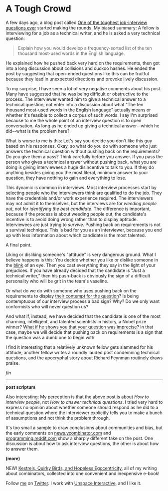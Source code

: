 A Tough Crowd
===

A few days ago, a blog post called [One of the toughest job-interview questions ever](http://asserttrue.blogspot.com/2009/05/one-of-toughest-job-interview-questions.html) started making the rounds. My biased summary: A fellow is interviewing for a job as a technical writer, and he is asked a very technical question:

>  Explain how you would develop a frequency-sorted list of the ten thousand most-used words in the English language.

He explained how he pushed back very hard on the requirements, then got into a long discussion about collisions and cuckoo hashes. He ended the post by suggesting that open-ended questions like this can be fruitful because they lead in unexpected directions and provoke lively discussion.

To my surprise, I have seen a lot of very negative comments about his post. Many have suggested that he was being difficult or obstructive to the process. The interviewer wanted him to give a technical answer to a technical question, not enter into a discussion about what "The ten thousand most-used words in the English language" actually means or whether it's feasible to collect a corpus of such words. I say I'm surprised because to me the whole point of an interview question is to open conversation. As long as he ended up giving a technical answer--which he did--what is the problem here?

What is worse to me is this: Let's say you decide you don't like this guy based on his responses. Okay, so what do you do with someone who just answers the technical question without pushing back on the requirements? Do you give them a pass? Think carefully before you answer. If you pass the person who gives a technical answer without pushing back, what you are doing is giving interviewees a huge disincentive to talk to you. If they do anything besides giving you the most literal, minimum answer to your question, they have nothing to gain and everything to lose.

This dynamic is common in interviews. Most interview processes start by selecting people who the interviewers think are qualified to do the job. They have the credentials and/or work experience required. The interviewers may not admit it to themselves, but the interviews are for *weeding people out*, not for *identifying the best candidate*. The difference is important, because if the process is about weeding people out, the candidate's incentive is to avoid doing wrong rather than to display aptitude. Interviewees are just trying to *survive*. Pushing back on requirements is not a survival technique. This is bad for you as an interviewer, because you end up with less information about which candidate is the most talented.

A final point.

Liking or disliking someone's "attitude" is very dangerous ground. What I believe happens is this: You decide whether you like or dislike someone in the [blink](ttp://www.amazon.com/gp/product/0316010669?ie=UTF8&tag=raganwald001-20&linkCode=as2&camp=1789&creative=390957&creativeASIN=0316010669) of an eye. Then you cast everything they say in the light of your prejudices. If you have already decided that the candidate is "Just a technical writer," then his push-back is obviously the sign of a difficult personality who will be grit in the team's vaseline.

Or what do we do with someone who uses pushing back on the requirements to display [their contempt for the question](http://exold.com/article/stupid-interview-questions "Stupid Interview Questions")? Is being contemptuous of our interview process a bad sign? Why? Do we only want conformists who will never question us?

And what if, instead, we have decided that the candidate is one of the most charming, intelligent, and talented scientists in history, a Nobel prize winner? [What if he shows you that your question was imprecise](http://www.hebig.org/blogs/archives/main/000962.php "Round Manhole Covers, or: If Richard Feynman applied for a job at Microsoft")? In that case, maybe we will decide that pushing back on requirements is a sign that the question was a dumb one to begin with.

I find it interesting that a relatively unknown fellow gets slammed for his attitude, another fellow writes a roundly lauded post condemning technical questions, and the apocryphal story about Richard Feynman routinely draws praise.

*fin*

---

**post scriptum**

Also interesting: My perception is that the above post is about *How to interview people*, not *How to answer technical questions*. I tried very hard to express no opinion about whether someone should respond as he did to a technical question where the interviewer explicitly tells you to make a bunch of assumptions and not think the problem through.

It's too small a sample to draw conclusions about communities and bias, but the early comments on [news.ycombinator.com](http://news.ycombinator.com/item?id=606947 "Hacker News | Tough Crowd") and [programming.reddit.com](http://www.reddit.com/r/programming/comments/8k5em/tough_crowd/ "Tough Crowd : programming") show a sharply different take on the post. One discussion is about how to ask interview questions, the other is about how to answer them.

**(more)**

NEW! [Kestrels, Quirky Birds, and Hopeless Egocentricity](http://leanpub.com/combinators), all of my writing about combinators, collected into one convenient and inexpensive e-book!

Follow [me](http://reginald.braythwayt.com) on [Twitter](http://twitter.com/raganwald). I work with [Unspace Interactive](http://unspace.ca), and I like it.